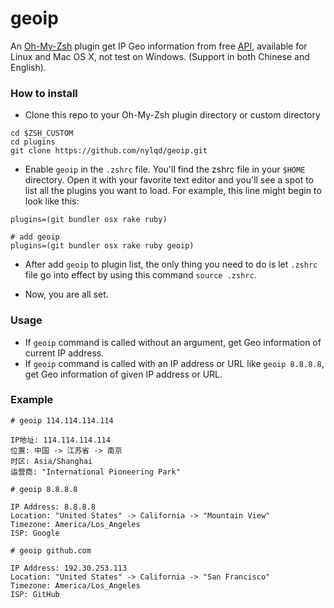 # geoip

An [Oh-My-Zsh](http://ohmyz.sh/) plugin get IP Geo information from free [API](http://ip-api.com/), available for Linux and Mac OS X, not test on Windows. (Support in both Chinese and English).

### How to install
- Clone this repo to your Oh-My-Zsh plugin directory or custom directory

```
cd $ZSH_CUSTOM
cd plugins
git clone https://github.com/nylqd/geoip.git
```
- Enable `geoip` in the `.zshrc` file. You'll find the zshrc file in your `$HOME` directory. Open it with your favorite text editor and you'll see a spot to list all the plugins you want to load. For example, this line might begin to look like this:

```
plugins=(git bundler osx rake ruby)

# add geoip 
plugins=(git bundler osx rake ruby geoip)
```
- After add `geoip` to plugin list, the only thing you need to do is let `.zshrc` file go into effect by using this command `source .zshrc`.

- Now, you are all set.


### Usage
- If `geoip` command is called without an argument, get Geo information of current IP address.
- If `geoip` command is called with an IP address or URL like `geoip 8.8.8.8`, get Geo information of given IP address or URL.

### Example
```
# geoip 114.114.114.114

IP地址: 114.114.114.114
位置: 中国 -> 江苏省 -> 南京
时区: Asia/Shanghai
运营商: "International Pioneering Park"

# geoip 8.8.8.8

IP Address: 8.8.8.8
Location: "United States" -> California -> "Mountain View"
Timezone: America/Los_Angeles
ISP: Google

# geoip github.com

IP Address: 192.30.253.113
Location: "United States" -> California -> "San Francisco"
Timezone: America/Los_Angeles
ISP: GitHub
```

